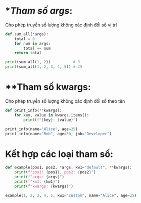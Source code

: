 # **Tham số *args**:

Cho phép truyền số lượng không xác định đối số vị trí

```python
def sum_all(*args):
    total = 0
    for num in args:
        total += num
    return total

print(sum_all(1, 2))          # 3
print(sum_all(1, 2, 3, 4, 5)) # 15
```

# **Tham số **kwargs**:

Cho phép truyền số lượng không xác định đối số theo tên

```python
def print_info(**kwargs):
    for key, value in kwargs.items():
        print(f"{key}: {value}")

print_info(name="Alice", age=25)
print_info(name="Bob", age=30, job="Developer")
```

# **Kết hợp các loại tham số**:

```python
def example(pos1, pos2, *args, kw1="default", **kwargs):
    print(f"pos1: {pos1}, pos2: {pos2}")
    print(f"args: {args}")
    print(f"kw1: {kw1}")
    print(f"kwargs: {kwargs}")

example(1, 2, 3, 4, 5, kw1="custom", name="Alice", age=25)
```
